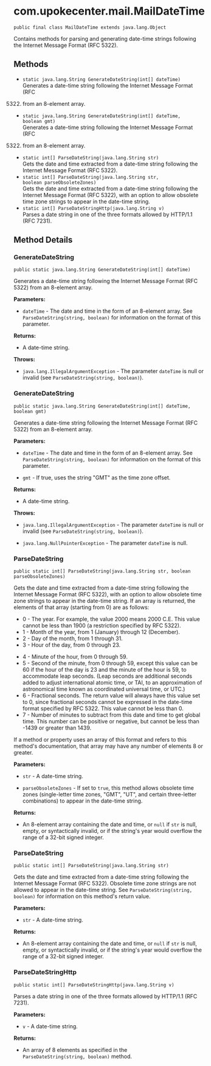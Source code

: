 # com.upokecenter.mail.MailDateTime

    public final class MailDateTime extends java.lang.Object

Contains methods for parsing and generating date-time strings following the
 Internet Message Format (RFC 5322).

## Methods

* `static java.lang.String GenerateDateString​(int[] dateTime)`<br>
 Generates a date-time string following the Internet Message Format (RFC
 5322) from an 8-element array.
* `static java.lang.String GenerateDateString​(int[] dateTime,
                  boolean gmt)`<br>
 Generates a date-time string following the Internet Message Format (RFC
 5322) from an 8-element array.
* `static int[] ParseDateString​(java.lang.String str)`<br>
 Gets the date and time extracted from a date-time string following the
 Internet Message Format (RFC 5322).
* `static int[] ParseDateString​(java.lang.String str,
               boolean parseObsoleteZones)`<br>
 Gets the date and time extracted from a date-time string following the
 Internet Message Format (RFC 5322), with an option to allow obsolete
 time zone strings to appear in the date-time string.
* `static int[] ParseDateStringHttp​(java.lang.String v)`<br>
 Parses a date string in one of the three formats allowed by HTTP/1.1 (RFC
 7231).

## Method Details

### GenerateDateString
    public static java.lang.String GenerateDateString​(int[] dateTime)
Generates a date-time string following the Internet Message Format (RFC
 5322) from an 8-element array.

**Parameters:**

* <code>dateTime</code> - The date and time in the form of an 8-element array. See
 <code>ParseDateString(string, boolean)</code> for information on the
 format of this parameter.

**Returns:**

* A date-time string.

**Throws:**

* <code>java.lang.IllegalArgumentException</code> - The parameter <code>dateTime</code> is null or invalid
 (see <code>ParseDateString(string, boolean)</code>).

### GenerateDateString
    public static java.lang.String GenerateDateString​(int[] dateTime, boolean gmt)
Generates a date-time string following the Internet Message Format (RFC
 5322) from an 8-element array.

**Parameters:**

* <code>dateTime</code> - The date and time in the form of an 8-element array. See
 <code>ParseDateString(string, boolean)</code> for information on the
 format of this parameter.

* <code>gmt</code> - If true, uses the string "GMT" as the time zone offset.

**Returns:**

* A date-time string.

**Throws:**

* <code>java.lang.IllegalArgumentException</code> - The parameter <code>dateTime</code> is null or invalid
 (see <code>ParseDateString(string, boolean)</code>).

* <code>java.lang.NullPointerException</code> - The parameter <code>dateTime</code> is null.

### ParseDateString
    public static int[] ParseDateString​(java.lang.String str, boolean parseObsoleteZones)
Gets the date and time extracted from a date-time string following the
 Internet Message Format (RFC 5322), with an option to allow obsolete
 time zone strings to appear in the date-time string. If an array is
 returned, the elements of that array (starting from 0) are as
 follows: <ul> <li>0 - The year. For example, the value 2000 means
 2000 C.E. This value cannot be less than 1900 (a restriction
 specified by RFC 5322).</li> <li>1 - Month of the year, from 1
 (January) through 12 (December).</li> <li>2 - Day of the month, from
 1 through 31.</li> <li>3 - Hour of the day, from 0 through 23.</li>
 <li>4 - Minute of the hour, from 0 through 59.</li> <li>5 - Second
 of the minute, from 0 through 59, except this value can be 60 if the
 hour of the day is 23 and the minute of the hour is 59, to
 accommodate leap seconds. (Leap seconds are additional seconds added
 to adjust international atomic time, or TAI, to an approximation of
 astronomical time known as coordinated universal time, or UTC.)</li>
 <li>6 - Fractional seconds. The return value will always have this
 value set to 0, since fractional seconds cannot be expressed in the
 date-time format specified by RFC 5322. This value cannot be less
 than 0.</li> <li>7 - Number of minutes to subtract from this date
 and time to get global time. This number can be positive or
 negative, but cannot be less than -1439 or greater than
 1439.</li></ul> <p>If a method or property uses an array of this
 format and refers to this method's documentation, that array may
 have any number of elements 8 or greater.</p>

**Parameters:**

* <code>str</code> - A date-time string.

* <code>parseObsoleteZones</code> - If set to <code>true</code>, this method allows
  obsolete time zones (single-letter time zones, "GMT", "UT", and
 certain three-letter combinations) to appear in the date-time
 string.

**Returns:**

* An 8-element array containing the date and time, or <code>null</code> if
 <code>str</code> is null, empty, or syntactically invalid, or if the
 string's year would overflow the range of a 32-bit signed integer.

### ParseDateString
    public static int[] ParseDateString​(java.lang.String str)
Gets the date and time extracted from a date-time string following the
 Internet Message Format (RFC 5322). Obsolete time zone strings are
 not allowed to appear in the date-time string. See
 <code>ParseDateString(string, boolean)</code> for information on this
 method's return value.

**Parameters:**

* <code>str</code> - A date-time string.

**Returns:**

* An 8-element array containing the date and time, or <code>null</code> if
 <code>str</code> is null, empty, or syntactically invalid, or if the
 string's year would overflow the range of a 32-bit signed integer.

### ParseDateStringHttp
    public static int[] ParseDateStringHttp​(java.lang.String v)
Parses a date string in one of the three formats allowed by HTTP/1.1 (RFC
 7231).

**Parameters:**

* <code>v</code> - A date-time string.

**Returns:**

* An array of 8 elements as specified in the <code>
 ParseDateString(string, boolean)</code> method.
